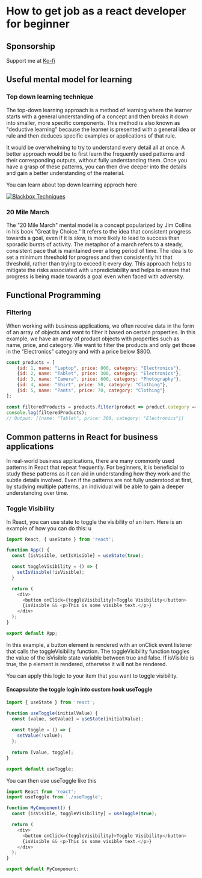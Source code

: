 # How to get job as a react developer for beginner

## Sponsorship

Support me at [Ko-fi](https://ko-fi.com/secretbasex)

## Useful mental model for learning

### Top down learning technique

The top-down learning approach is a method of learning where the learner starts with a general understanding of a concept and then breaks it down into smaller, more specific components. This method is also known as "deductive learning" because the learner is presented with a general idea or rule and then deduces specific examples or applications of that rule.

It would be overwhelming to try to understand every detail all at once. A better approach would be to first learn the frequently used patterns and their corresponding outputs, without fully understanding them. Once you have a grasp of these patterns, you can then dive deeper into the details and gain a better understanding of the material.

You can learn about top down learning approch here

[![Blackbox Techniques](https://img.youtube.com/vi/RDzsrmMl48I/0.jpg)](https://www.youtube.com/watch?v=RDzsrmMl48I)

### 20 Mile March

The "20 Mile March" mental model is a concept popularized by Jim Collins in his book "Great by Choice." It refers to the idea that consistent progress towards a goal, even if it is slow, is more likely to lead to success than sporadic bursts of activity. The metaphor of a march refers to a steady, consistent pace that is maintained over a long period of time. The idea is to set a minimum threshold for progress and then consistently hit that threshold, rather than trying to exceed it every day. This approach helps to mitigate the risks associated with unpredictability and helps to ensure that progress is being made towards a goal even when faced with adversity.

## Functional Programming 

### Filtering

When working with business applications, we often receive data in the form of an array of objects and want to filter it based on certain properties. In this example, we have an array of product objects with properties such as name, price, and category. We want to filter the products and only get those in the "Electronics" category and with a price below $800.

```javascript
const products = [
    {id: 1, name: "Laptop", price: 800, category: "Electronics"},
    {id: 2, name: "Tablet", price: 300, category: "Electronics"},
    {id: 3, name: "Camera", price: 600, category: "Photography"},
    {id: 4, name: "Shirt", price: 50, category: "Clothing"},
    {id: 5, name: "Pants", price: 70, category: "Clothing"}
];

const filteredProducts = products.filter(product => product.category === "Electronics" && product.price < 800);
console.log(filteredProducts); 
// Output: [{name: "Tablet", price: 300, category: "Electronics"}]
```

## Common patterns in React for business applications
In real-world business applications, there are many commonly used patterns in React that repeat frequently. For beginners, it is beneficial to study these patterns as it can aid in understanding how they work and the subtle details involved. Even if the patterns are not fully understood at first, by studying multiple patterns, an individual will be able to gain a deeper understanding over time.

### Toggle Visibility

In React, you can use state to toggle the visibility of an item. Here is an example of how you can do this:
u
```javascript
import React, { useState } from 'react';

function App() {
  const [isVisible, setIsVisible] = useState(true);

  const toggleVisibility = () => {
    setIsVisible(!isVisible);
  }

  return (
    <div>
      <button onClick={toggleVisibility}>Toggle Visibility</button>
      {isVisible && <p>This is some visible text.</p>}
    </div>
  );
}

export default App;
```
In this example, a button element is rendered with an onClick event listener that calls the toggleVisibility function. The toggleVisibility function toggles the value of the isVisible state variable between true and false. If isVisible is true, the p element is rendered, otherwise it will not be rendered.

You can apply this logic to your item that you want to toggle visibility.

#### Encapsulate the toggle login into custom hook useToggle

```javascript
import { useState } from 'react';

function useToggle(initialValue) {
  const [value, setValue] = useState(initialValue);
  
  const toggle = () => {
    setValue(!value);
  };
  
  return [value, toggle];
}

export default useToggle;
```

You can then use useToggle like this

```javascript
import React from 'react';
import useToggle from './useToggle';

function MyComponent() {
  const [isVisible, toggleVisibility] = useToggle(true);

  return (
    <div>
      <button onClick={toggleVisibility}>Toggle Visibility</button>
      {isVisible && <p>This is some visible text.</p>}
    </div>
  );
}

export default MyComponent;
```
